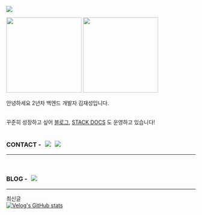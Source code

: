 
<div align=left style="gap: 20px">

  <a href="https://hits.seeyoufarm.com"><img src="https://hits.seeyoufarm.com/api/count/incr/badge.svg?url=https%3A%2F%2Fgithub.com%2FCureLatte&count_bg=%23C2E0DF&title_bg=%23555555&icon=github.svg&icon_color=%23FFFFFF&title=VIST&edge_flat=false"/></a>

  <img height="200px" src="https://github-readme-stats.vercel.app/api?username=CureLatte&show_icons=true&hide_border=true&count_private=true&include_all_commits=true&theme=github_dark" />

  <img  height="200px" src="https://github-readme-stats.vercel.app/api/top-langs/?username=CureLatte&layout=compact&hide_border=true&theme=github_dark&size_weight=0&count_weight=1" />
</div>

<div align=left>

  <p>안녕하세요 2년차 백엔드 개발자 김재성입니다. <br/></p>
    <br/>
    꾸준히 성장하고 싶어 <a href="https://velog.io/@zhqmfkv/posts" >블로그</a>, <a href="https://github.com/CureLatte/stackDocs.git" >STACK DOCS</a> 도 운영하고 있습니다!
    <br/>

</div>

<br/>


<h3 style="display: flex; flex-direction: row; align-content: center; gap: 10px;"> CONTACT - 
  <a href="CureLatte:zhqmfkv@naver.com" target="_blank" >
    <img src="https://img.shields.io/badge/zhqmfkv@naver.com-585858?style=flat-square&logo=Naver&logoColor=dark"/>
  </a>

  <a href="https://www.linkedin.com/in/%ED%9B%88%ED%9D%AC-%EA%B9%80//" target="_blank">
      <img src="https://img.shields.io/badge/CureLatte-0A66C2?style=flat-square&logo=Linkedin&logoColor=dark"/>
  </a>

</h3>

*** 

<br>

<h3 style="display: flex; flex-direction: row; align-content: center; gap: 10px"> BLOG - 
    <a href="https://velog.io/@zhqmfkv/posts" target="_blank" >
    <img src="https://img.shields.io/badge/Blog-DD0B78?style=flat-square&logo=GitHub%20Sponsors&logoColor=white"/>
  </a>

</h3>

*** 

최신글  
[![Velog's GitHub stats](https://velog-readme-stats.vercel.app/api?name=zhqmfkv)](https://github.com/zhqmfkv/velog-readme-stats)



